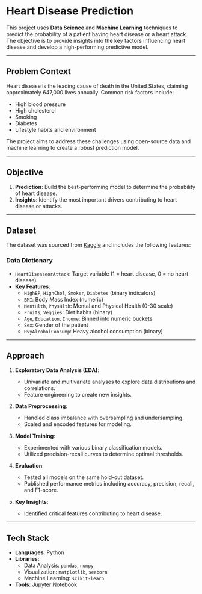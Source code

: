 # Heart Disease Prediction

This project uses **Data Science** and **Machine Learning** techniques to predict the probability of a patient having heart disease or a heart attack. The objective is to provide insights into the key factors influencing heart disease and develop a high-performing predictive model.

---

## **Problem Context**

Heart disease is the leading cause of death in the United States, claiming approximately 647,000 lives annually. Common risk factors include:
- High blood pressure
- High cholesterol
- Smoking
- Diabetes
- Lifestyle habits and environment

The project aims to address these challenges using open-source data and machine learning to create a robust prediction model.

---

## **Objective**
1. **Prediction**: Build the best-performing model to determine the probability of heart disease.
2. **Insights**: Identify the most important drivers contributing to heart disease or attacks.

---

## **Dataset**
The dataset was sourced from [Kaggle](https://www.kaggle.com/datasets/alexteboul/heart-disease-health-indicators-dataset) and includes the following features:

### **Data Dictionary**
- `HeartDiseaseorAttack`: Target variable (1 = heart disease, 0 = no heart disease)
- **Key Features**:
  - `HighBP`, `HighChol`, `Smoker`, `Diabetes` (binary indicators)
  - `BMI`: Body Mass Index (numeric)
  - `MentHlth`, `PhysHlth`: Mental and Physical Health (0-30 scale)
  - `Fruits`, `Veggies`: Diet habits (binary)
  - `Age`, `Education`, `Income`: Binned into numeric buckets
  - `Sex`: Gender of the patient
  - `HvyAlcoholConsump`: Heavy alcohol consumption (binary)

---

## **Approach**

1. **Exploratory Data Analysis (EDA)**:
   - Univariate and multivariate analyses to explore data distributions and correlations.
   - Feature engineering to create new insights.

2. **Data Preprocessing**:
   - Handled class imbalance with oversampling and undersampling.
   - Scaled and encoded features for modeling.

3. **Model Training**:
   - Experimented with various binary classification models.
   - Utilized precision-recall curves to determine optimal thresholds.

4. **Evaluation**:
   - Tested all models on the same hold-out dataset.
   - Published performance metrics including accuracy, precision, recall, and F1-score.

5. **Key Insights**:
   - Identified critical features contributing to heart disease.

---

## **Tech Stack**
- **Languages**: Python
- **Libraries**: 
  - Data Analysis: `pandas`, `numpy`
  - Visualization: `matplotlib`, `seaborn`
  - Machine Learning: `scikit-learn`
- **Tools**: Jupyter Notebook
